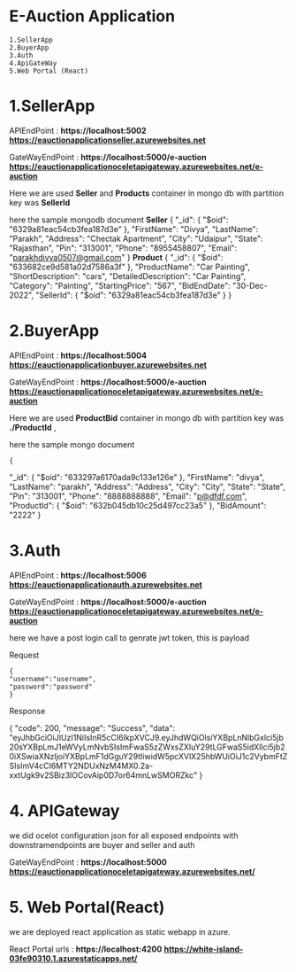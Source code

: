 # E-Auction Application
    1.SellerApp
    2.BuyerApp
    3.Auth
    4.ApiGateWay
    5.Web Portal (React)


# 1.SellerApp 

APIEndPoint : **https://localhost:5002**   **https://eauctionapplicationseller.azurewebsites.net**

GateWayEndPoint : **https://localhost:5000/e-auction**  **https://eauctionapplicationoceletapigateway.azurewebsites.net/e-auction**

Here we are used **Seller** and **Products** container in mongo db with partition key was  **SellerId**

here the sample mongodb document
**Seller**
    {
  "_id": {
    "$oid": "6329a81eac54cb3fea187d3e"
  },
  "FirstName": "Divya",
  "LastName": "Parakh",
  "Address": "Chectak Apartment",
  "City": "Udaipur",
  "State": "Rajasthan",
  "Pin": "313001",
  "Phone": "8955458807",
  "Email": "parakhdivya0507@gmail.com"
}
**Product**
{
  "_id": {
    "$oid": "633682ce9d581a02d7586a3f"
  },
  "ProductName": "Car Painting",
  "ShortDescription": "cars",
  "DetailedDescription": "Car Painting",
  "Category": "Painting",
  "StartingPrice": "567",
  "BidEndDate": "30-Dec-2022",
  "SellerId": {
    "$oid": "6329a81eac54cb3fea187d3e"
  }
}

# 2.BuyerApp

APIEndPoint : **https://localhost:5004**  **https://eauctionapplicationbuyer.azurewebsites.net**

GateWayEndPoint : **https://localhost:5000/e-auction**  **https://eauctionapplicationoceletapigateway.azurewebsites.net/e-auction**

Here we are used **ProductBid** container in mongo db with partition key was  **./ProductId** ,

here the sample mongo document

    {
  "_id": {
    "$oid": "633297a6170ada9c133e126e"
  },
  "FirstName": "divya",
  "LastName": "parakh",
  "Address": "Address",
  "City": "City",
  "State": "State",
  "Pin": "313001",
  "Phone": "8888888888",
  "Email": "p@dfdf.com",
  "ProductId": {
    "$oid": "632b045db10c25d497cc23a5"
  },
  "BidAmount": "2222"
}

# 3.Auth

APIEndPoint : **https://localhost:5006**  **https://eauctionapplicationauth.azurewebsites.net**

GateWayEndPoint : **https://localhost:5000/e-auction**  **https://eauctionapplicationoceletapigateway.azurewebsites.net/e-auction**

here we have a post login call to genrate jwt token, this is payload

Request

    {
    "username":"username",
    "password":"password"
    }

Response

   {
    "code": 200,
    "message": "Success",
    "data": "eyJhbGciOiJIUzI1NiIsInR5cCI6IkpXVCJ9.eyJhdWQiOlsiYXBpLnNlbGxlci5jb20sYXBpLmJ1eWVyLmNvbSIsImFwaS5zZWxsZXIuY29tLGFwaS5idXllci5jb20iXSwiaXNzIjoiYXBpLmF1dGguY29tIiwidW5pcXVlX25hbWUiOiJ1c2VybmFtZSIsImV4cCI6MTY2NDUxNzM4MX0.2a-xxtUgk9v2SBiz3lOCovAip0D7or64mnLwSMORZkc"
}

# 4. APIGateway

we did ocelot configuration json for all exposed endpoints with downstramendpoints are buyer and seller and auth

GateWayEndPoint : **https://localhost:5000**  **https://eauctionapplicationoceletapigateway.azurewebsites.net/**



# 5. Web Portal(React)

we are deployed react application as static webapp in azure.

React Portal urls : **https://localhost:4200**  **https://white-island-03fe90310.1.azurestaticapps.net/**
